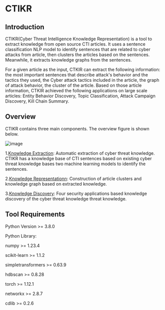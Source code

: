 # CTIKR

## Introduction
CTIKR(Cyber Threat Intelligence Knowledge Representation) is a tool to extract knowledge from open source CTI articles. It uses a sentence classification NLP model to identify sentences that are related to cyber attacks from article, then clusters the articles based on the sentences. Meanwhile, it extracts knowledge graphs from the sentences.

For a given article as the input, CTKIR can extract the following information: the most important sentences that describe attack's behavior and the tactics they used, the Cyber attack tactics included in the article, the graph of attack behavior, the cluster of the article. Based on those article information, CTKIR achieved the following applications on large scale articles: Entity Behavior Discovery, Topic Classification, Attack Campaign Discovery, Kill Chain Summary.

## Overview
CTIKR contains three main components. The overview figure is shown below.

![image](https://i.imgur.com/J0dFYWv.png)

1.[Knowledge Extraction](https://github.com/CTIKR/CTIKR/tree/main/Knowledge%20Extraction): Automatic extraction of cyber threat knowledge. CTIKR has a knowledge base of CTI sentences based on existing cyber threat knowledge bases two machine learning models to identify the sentences.

2.[Knowledge Representationn](https://github.com/CTIKR/CTIKR/tree/main/Knowledge%20Representation): Construction of article clusters and knowledge graph based on extracted knowledge.

3.[Knowledge Discovery](https://github.com/CTIKR/CTIKR/tree/main/Knowledge%20Discovery): Four security applications based knowledge discovery of the cyber threat knowledge threat knowledge.  

## Tool Requirements
Python Version >= 3.8.0

Python Library:

numpy >= 1.23.4

scikit-learn >= 1.1.2

simpletransformers >= 0.63.9

hdbscan >= 0.8.28

torch >= 1.12.1

networkx >= 2.8.7

cdlib >= 0.2.6
